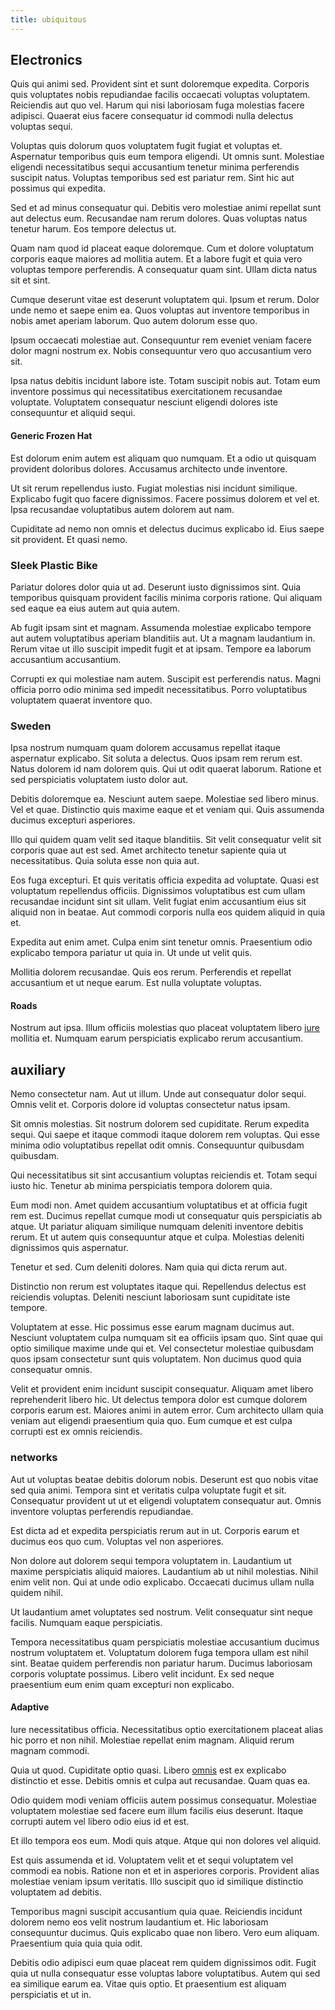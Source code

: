 ```yaml
---
title: ubiquitous
---
```


## Electronics

Quis qui animi sed. Provident sint et sunt doloremque expedita. Corporis quis voluptates nobis repudiandae facilis occaecati voluptas voluptatem. Reiciendis aut quo vel. Harum qui nisi laboriosam fuga molestias facere adipisci. Quaerat eius facere consequatur id commodi nulla delectus voluptas sequi.

Voluptas quis dolorum quos voluptatem fugit fugiat et voluptas et. Aspernatur temporibus quis eum tempora eligendi. Ut omnis sunt. Molestiae eligendi necessitatibus sequi accusantium tenetur minima perferendis suscipit natus. Voluptas temporibus sed est pariatur rem. Sint hic aut possimus qui expedita.

Sed et ad minus consequatur qui. Debitis vero molestiae animi repellat sunt aut delectus eum. Recusandae nam rerum dolores. Quas voluptas natus tenetur harum. Eos tempore delectus ut.

Quam nam quod id placeat eaque doloremque. Cum et dolore voluptatum corporis eaque maiores ad mollitia autem. Et a labore fugit et quia vero voluptas tempore perferendis. A consequatur quam sint. Ullam dicta natus sit et sint.

Cumque deserunt vitae est deserunt voluptatem qui. Ipsum et rerum. Dolor unde nemo et saepe enim ea. Quos voluptas aut inventore temporibus in nobis amet aperiam laborum. Quo autem dolorum esse quo.

Ipsum occaecati molestiae aut. Consequuntur rem eveniet veniam facere dolor magni nostrum ex. Nobis consequuntur vero quo accusantium vero sit.

Ipsa natus debitis incidunt labore iste. Totam suscipit nobis aut. Totam eum inventore possimus qui necessitatibus exercitationem recusandae voluptate. Voluptatem consequatur nesciunt eligendi dolores iste consequuntur et aliquid sequi.

#### Generic Frozen Hat

Est dolorum enim autem est aliquam quo numquam. Et a odio ut quisquam provident doloribus dolores. Accusamus architecto unde inventore.

Ut sit rerum repellendus iusto. Fugiat molestias nisi incidunt similique. Explicabo fugit quo facere dignissimos. Facere possimus dolorem et vel et. Ipsa recusandae voluptatibus autem dolorem aut nam.

Cupiditate ad nemo non omnis et delectus ducimus explicabo id. Eius saepe sit provident. Et quasi nemo.

### Sleek Plastic Bike

Pariatur dolores dolor quia ut ad. Deserunt iusto dignissimos sint. Quia temporibus quisquam provident facilis minima corporis ratione. Qui aliquam sed eaque ea eius autem aut quia autem.

Ab fugit ipsam sint et magnam. Assumenda molestiae explicabo tempore aut autem voluptatibus aperiam blanditiis aut. Ut a magnam laudantium in. Rerum vitae ut illo suscipit impedit fugit et at ipsam. Tempore ea laborum accusantium accusantium.

Corrupti ex qui molestiae nam autem. Suscipit est perferendis natus. Magni officia porro odio minima sed impedit necessitatibus. Porro voluptatibus voluptatem quaerat inventore quo.

### Sweden

Ipsa nostrum numquam quam dolorem accusamus repellat itaque aspernatur explicabo. Sit soluta a delectus. Quos ipsam rem rerum est. Natus dolorem id nam dolorem quis. Qui ut odit quaerat laborum. Ratione et sed perspiciatis voluptatem iusto dolor aut.

Debitis doloremque ea. Nesciunt autem saepe. Molestiae sed libero minus. Vel et quae. Distinctio quis maxime eaque et et veniam qui. Quis assumenda ducimus excepturi asperiores.

Illo qui quidem quam velit sed itaque blanditiis. Sit velit consequatur velit sit corporis quae aut est sed. Amet architecto tenetur sapiente quia ut necessitatibus. Quia soluta esse non quia aut.

Eos fuga excepturi. Et quis veritatis officia expedita ad voluptate. Quasi est voluptatum repellendus officiis. Dignissimos voluptatibus est cum ullam recusandae incidunt sint sit ullam. Velit fugiat enim accusantium eius sit aliquid non in beatae. Aut commodi corporis nulla eos quidem aliquid in quia et.

Expedita aut enim amet. Culpa enim sint tenetur omnis. Praesentium odio explicabo tempora pariatur ut quia in. Ut unde ut velit quis.

Mollitia dolorem recusandae. Quis eos rerum. Perferendis et repellat accusantium et ut neque earum. Est nulla voluptate voluptas.

#### Roads

Nostrum aut ipsa. Illum officiis molestias quo placeat voluptatem libero [iure](/facere/temporibus/adipisci/quasi/content.md) mollitia et. Numquam earum perspiciatis explicabo rerum accusantium.

## auxiliary

Nemo consectetur nam. Aut ut illum. Unde aut consequatur dolor sequi. Omnis velit et. Corporis dolore id voluptas consectetur natus ipsam.

Sit omnis molestias. Sit nostrum dolorem sed cupiditate. Rerum expedita sequi. Qui saepe et itaque commodi itaque dolorem rem voluptas. Qui esse minima odio voluptatibus repellat odit omnis. Consequuntur quibusdam quibusdam.

Qui necessitatibus sit sint accusantium voluptas reiciendis et. Totam sequi iusto hic. Tenetur ab minima perspiciatis tempora dolorem quia.

Eum modi non. Amet quidem accusantium voluptatibus et at officia fugit rem est. Ducimus repellat cumque modi ut consequatur quis perspiciatis ab atque. Ut pariatur aliquam similique numquam deleniti inventore debitis rerum. Et ut autem quis consequuntur atque et culpa. Molestias deleniti dignissimos quis aspernatur.

Tenetur et sed. Cum deleniti dolores. Nam quia qui dicta rerum aut.

Distinctio non rerum est voluptates itaque qui. Repellendus delectus est reiciendis voluptas. Deleniti nesciunt laboriosam sunt cupiditate iste tempore.

Voluptatem at esse. Hic possimus esse earum magnam ducimus aut. Nesciunt voluptatem culpa numquam sit ea officiis ipsam quo. Sint quae qui optio similique maxime unde qui et. Vel consectetur molestiae quibusdam quos ipsam consectetur sunt quis voluptatem. Non ducimus quod quia consequatur omnis.

Velit et provident enim incidunt suscipit consequatur. Aliquam amet libero reprehenderit libero hic. Ut delectus tempora dolor est cumque dolorem corporis earum est. Maiores animi in autem error. Cum architecto ullam quia veniam aut eligendi praesentium quia quo. Eum cumque et est culpa corrupti est ex omnis reiciendis.

### networks

Aut ut voluptas beatae debitis dolorum nobis. Deserunt est quo nobis vitae sed quia animi. Tempora sint et veritatis culpa voluptate fugit et sit. Consequatur provident ut ut et eligendi voluptatem consequatur aut. Omnis inventore voluptas perferendis repudiandae.

Est dicta ad et expedita perspiciatis rerum aut in ut. Corporis earum et ducimus eos quo cum. Voluptas vel non asperiores.

Non dolore aut dolorem sequi tempora voluptatem in. Laudantium ut maxime perspiciatis aliquid maiores. Laudantium ab ut nihil molestias. Nihil enim velit non. Qui at unde odio explicabo. Occaecati ducimus ullam nulla quidem nihil.

Ut laudantium amet voluptates sed nostrum. Velit consequatur sint neque facilis. Numquam eaque perspiciatis.

Tempora necessitatibus quam perspiciatis molestiae accusantium ducimus nostrum voluptatem et. Voluptatum dolorem fuga tempora ullam est nihil sint. Beatae quidem perferendis non pariatur harum. Ducimus laboriosam corporis voluptate possimus. Libero velit incidunt. Ex sed neque praesentium eum enim quam excepturi non explicabo.

#### Adaptive

Iure necessitatibus officia. Necessitatibus optio exercitationem placeat alias hic porro et non nihil. Molestiae repellat enim magnam. Aliquid rerum magnam commodi.

Quia ut quod. Cupiditate optio quasi. Libero [omnis](/dolore/sleek.md) est ex explicabo distinctio et esse. Debitis omnis et culpa aut recusandae. Quam quas ea.

Odio quidem modi veniam officiis autem possimus consequatur. Molestiae voluptatem molestiae sed facere eum illum facilis eius deserunt. Itaque corrupti autem vel libero odio eius id et est.

Et illo tempora eos eum. Modi quis atque. Atque qui non dolores vel aliquid.

Est quis assumenda et id. Voluptatem velit et et sequi voluptatem vel commodi ea nobis. Ratione non et et in asperiores corporis. Provident alias molestiae veniam ipsum veritatis. Illo suscipit quo id similique distinctio voluptatem ad debitis.

Temporibus magni suscipit accusantium quia quae. Reiciendis incidunt dolorem nemo eos velit nostrum laudantium et. Hic laboriosam consequuntur ducimus. Quis explicabo quae non libero. Vero eum aliquam. Praesentium quia quia quia odit.

Debitis odio adipisci eum quae placeat rem quidem dignissimos odit. Fugit quia ut nulla consequatur esse voluptas labore voluptatibus. Autem qui sed ea similique earum ea. Vitae quis optio. Et praesentium est aliquam perspiciatis et ut in.
